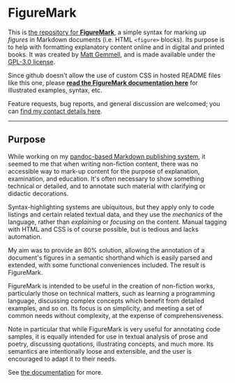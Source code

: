# FigureMark

This is [the repository for **FigureMark**](https://github.com/mattgemmell/figuremark), a simple syntax for marking up _figures_ in Markdown documents (i.e. HTML `<figure>` blocks). Its purpose is to help with formatting explanatory content online and in digital and printed books. It was created by [Matt Gemmell](https://mattgemmell.scot), and is made available under the [GPL-3.0 license](https://www.gnu.org/licenses/gpl-3.0.en.html).

Since github doesn't allow the use of custom CSS in hosted README files like this one, please **[read the FigureMark documentation here](https://mattgemmell.scot/figuremark)** for illustrated examples, syntax, etc.

Feature requests, bug reports, and general discussion are welcomed; you can [find my contact details here](https://mattgemmell.scot/contact/).

---

## Purpose

While working on my [pandoc-based Markdown publishing system](https://github.com/mattgemmell/pandoc-publish), it seemed to me that when writing non-fiction content, there was no accessible way to mark-up content for the purpose of explanation, examination, and education. It's often necessary to show something technical or detailed, and to annotate such material with clarifying or didactic decorations.

Syntax-highlighting systems are ubiquitous, but they apply only to code listings and certain related textual data, and they use the _mechanics_ of the language, rather than _explaining_ or _focusing_ on the content. Manual tagging with HTML and CSS is of course possible, but is tedious and lacks automation.

My aim was to provide an 80% solution, allowing the annotation of a document's figures in a semantic shorthand which is easily parsed and extended, with some functional conveniences included. The result is FigureMark.

FigureMark is intended to be useful in the creation of non-fiction works, particularly those on technical matters, such as learning a programming language, discussing complex concepts which benefit from detailed examples, and so on. Its focus is on simplicity, and meeting a set of common needs without complexity, at the expense of comprehensiveness.

Note in particular that while FigureMark is very useful for annotating code samples, it is equally intended for use in textual analysis of prose and poetry, discussing quotations, illustrating concepts, and much more. Its semantics are intentionally loose and extensible, and the user is encouraged to adapt it to their needs.

See [the documentation](https://mattgemmell.scot/figuremark) for more.
